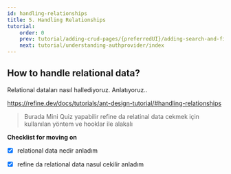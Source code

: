 ```yaml
---
id: handling-relationships
title: 5. Handling Relationships
tutorial:
    order: 0
    prev: tutorial/adding-crud-pages/{preferredUI}/adding-search-and-filters
    next: tutorial/understanding-authprovider/index
---
```


## How to handle relational data?
Relational dataları nasıl hallediyoruz. Anlatıyoruz..
    
https://refine.dev/docs/tutorials/ant-design-tutorial/#handling-relationships
    
>Burada Mini Quiz yapabilir
 refine da relatinal data cekmek için kullanılan yöntem ve hooklar ile alakalı
    
**Checklist for moving on**
- [x] relational data nedir anladım
- [x] refine da relational data nasul cekilir anladım
    
